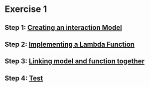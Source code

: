 # Exercise 1

## Step 1: [Creating an interaction Model](model.md)
## Step 2: [Implementing a Lambda Function](lambda.md)
## Step 3: [Linking model and function together](link.md)
## Step 4: [Test](test.md)




